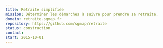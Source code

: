 ```yaml
---
title: Retraite simplifiée
mission: Déterminer les démarches à suivre pour prendre sa retraite.
domain: retraite.sgmap.fr
repository: https://github.com/sgmap/retraite
status: construction
contact:
start: 2015-10-01
---
```

